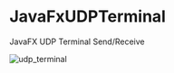 # JavaFxUDPTerminal
JavaFX UDP Terminal Send/Receive


![udp_terminal](https://user-images.githubusercontent.com/8245619/53298464-3bd9d880-3837-11e9-88dc-09ca5e019859.png)
